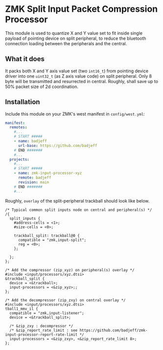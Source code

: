 # ZMK Split Input Packet Compression Processor

This module is used to quantize X and Y value set to fit inside single payload of pointing device on split peripheral, to reduce the bluetooth connection loading between the peripherals and the central.

## What it does

It packs both X and Y axis value set (two `int16_t`) from pointing device driver into one `uint32_t` (as Z axis value code) on split peripheral. Only 8 byte will be transmitted and  resurrected in central. Roughly, shall save up to 50% packet size of 2d coordination.

## Installation

Include this module on your ZMK's west manifest in `config/west.yml`:

```yaml
manifest:
  remotes:
    #...
    # START #####
    - name: badjeff
      url-base: https://github.com/badjeff
    # END #######
    #...
  projects:
    #...
    # START #####
    - name: zmk-input-processor-xyz
      remote: badjeff
      revision: main
    # END #######
    #...
```

Roughly, `overlay` of the split-peripheral trackball should look like below.

```
/* Typical common split inputs node on central and peripheral(s) */
/{
  split_inputs {
    #address-cells = <1>;
    #size-cells = <0>;

    trackball_split: trackball@0 {
      compatible = "zmk,input-split";
      reg = <0>;
    };

  };
};

/* Add the compressor (zip_xyz) on peripheral(s) overlay */
#include <input/processors/xyz.dtsi>
&trackball_split {
  device = <&trackball>;
  input-processors = <&zip_xyz>;;
};

/* Add the decompressor (zip_zxy) on central overlay */
#include <input/processors/xyz.dtsi>
tball1_mmv_il {
  compatible = "zmk,input-listener";
  device = <&trackball_split>;
  
  /* &zip_zxy : decompressor */
  /* &zip_report_rate_limit : see https://github.com/badjeff/zmk-input-processor-report-rate-limit */
  input-processors = <&zip_zxy>, <&zip_report_rate_limit 8>;
};

```
